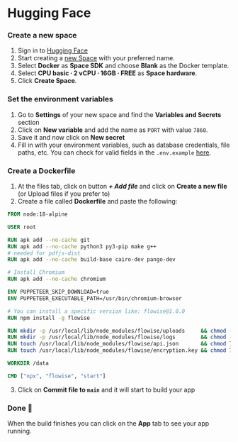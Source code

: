 ﻿# Hugging Face

### Create a new space

1. Sign in to [Hugging Face](https://huggingface.co/login)
2. Start creating a [new Space](https://huggingface.co/new-space) with your preferred name.&#x20;
3. Select **Docker** as **Space SDK** and choose **Blank** as the Docker template.
4. Select **CPU basic ∙ 2 vCPU ∙ 16GB ∙ FREE** as **Space hardware**.
5. Click **Create Space**.

### Set the environment variables

1. Go to **Settings** of your new space and find the **Variables and Secrets** section
2. Click on **New variable** and add the name as `PORT` with value `7860`.
3. Save it and now click on **New secret**
4. Fill in with your environment variables, such as database credentials, file paths, etc. You can check for valid fields in the `.env.example` [here](https://github.com/FlowiseAI/Flowise/blob/main/docker/.env.example).

### Create a Dockerfile

1. At the files tab, click on button _**+ Add file**_ and click on **Create a new file** (or Upload files if you prefer to)
2. Create a file called **Dockerfile** and paste the following:

```dockerfile
FROM node:18-alpine

USER root

RUN apk add --no-cache git
RUN apk add --no-cache python3 py3-pip make g++
# needed for pdfjs-dist
RUN apk add --no-cache build-base cairo-dev pango-dev

# Install Chromium
RUN apk add --no-cache chromium

ENV PUPPETEER_SKIP_DOWNLOAD=true
ENV PUPPETEER_EXECUTABLE_PATH=/usr/bin/chromium-browser

# You can install a specific version like: flowise@1.0.0
RUN npm install -g flowise

RUN mkdir -p /usr/local/lib/node_modules/flowise/uploads     && chmod -R 777 /usr/local/lib/node_modules/flowise/uploads
RUN mkdir -p /usr/local/lib/node_modules/flowise/logs        && chmod -R 777 /usr/local/lib/node_modules/flowise/logs
RUN touch /usr/local/lib/node_modules/flowise/api.json       && chmod 777 /usr/local/lib/node_modules/flowise/api.json
RUN touch /usr/local/lib/node_modules/flowise/encryption.key && chmod 777 /usr/local/lib/node_modules/flowise/encryption.key

WORKDIR /data

CMD ["npx", "flowise", "start"]
```

3. Click on **Commit file to `main`** and it will start to build your app

### Done 🎉

When the build finishes you can click on the **App** tab to see your app running.
